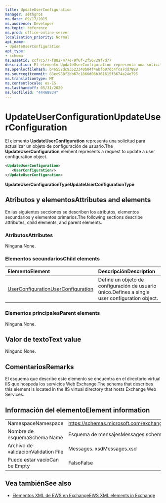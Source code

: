 ```yaml
---
title: UpdateUserConfiguration
manager: sethgros
ms.date: 09/17/2015
ms.audience: Developer
ms.topic: reference
ms.prod: office-online-server
localization_priority: Normal
api_name:
- UpdateUserConfiguration
api_type:
- schema
ms.assetid: ccf7c577-f882-477e-9f6f-2f56729f7d77
description: El elemento UpdateUserConfiguration representa una solicitud para actualizar un objeto de configuración de usuario.
ms.openlocfilehash: b46552dc93523340b04f4abfb07dc4fca7dd7898
ms.sourcegitcommit: 88ec988f2bb67c1866d06b361615f3674a24e795
ms.translationtype: MT
ms.contentlocale: es-ES
ms.lasthandoff: 05/31/2020
ms.locfileid: "44468834"
---
```

# <a name="updateuserconfiguration"></a><span data-ttu-id="cb95a-103">UpdateUserConfiguration</span><span class="sxs-lookup"><span data-stu-id="cb95a-103">UpdateUserConfiguration</span></span>

<span data-ttu-id="cb95a-104">El elemento **UpdateUserConfiguration** representa una solicitud para actualizar un objeto de configuración de usuario.</span><span class="sxs-lookup"><span data-stu-id="cb95a-104">The **UpdateUserConfiguration** element represents a request to update a user configuration object.</span></span> 
  
```XML
<UpdateUserConfiguration>
   <UserConfiguration/>
</UpdateUserConfiguration>
```

 <span data-ttu-id="cb95a-105">**UpdateUserConfigurationType**</span><span class="sxs-lookup"><span data-stu-id="cb95a-105">**UpdateUserConfigurationType**</span></span>
## <a name="attributes-and-elements"></a><span data-ttu-id="cb95a-106">Atributos y elementos</span><span class="sxs-lookup"><span data-stu-id="cb95a-106">Attributes and elements</span></span>

<span data-ttu-id="cb95a-107">En las siguientes secciones se describen los atributos, elementos secundarios y elementos primarios.</span><span class="sxs-lookup"><span data-stu-id="cb95a-107">The following sections describe attributes, child elements, and parent elements.</span></span>
  
### <a name="attributes"></a><span data-ttu-id="cb95a-108">Atributos</span><span class="sxs-lookup"><span data-stu-id="cb95a-108">Attributes</span></span>

<span data-ttu-id="cb95a-109">Ninguna.</span><span class="sxs-lookup"><span data-stu-id="cb95a-109">None.</span></span>
  
### <a name="child-elements"></a><span data-ttu-id="cb95a-110">Elementos secundarios</span><span class="sxs-lookup"><span data-stu-id="cb95a-110">Child elements</span></span>

|<span data-ttu-id="cb95a-111">**Elemento**</span><span class="sxs-lookup"><span data-stu-id="cb95a-111">**Element**</span></span>|<span data-ttu-id="cb95a-112">**Descripción**</span><span class="sxs-lookup"><span data-stu-id="cb95a-112">**Description**</span></span>|
|:-----|:-----|
|[<span data-ttu-id="cb95a-113">UserConfiguration</span><span class="sxs-lookup"><span data-stu-id="cb95a-113">UserConfiguration</span></span>](userconfiguration.md) <br/> |<span data-ttu-id="cb95a-114">Define un objeto de configuración de usuario único.</span><span class="sxs-lookup"><span data-stu-id="cb95a-114">Defines a single user configuration object.</span></span>  <br/> |
   
### <a name="parent-elements"></a><span data-ttu-id="cb95a-115">Elementos principales</span><span class="sxs-lookup"><span data-stu-id="cb95a-115">Parent elements</span></span>

<span data-ttu-id="cb95a-116">Ninguna.</span><span class="sxs-lookup"><span data-stu-id="cb95a-116">None.</span></span>
  
## <a name="text-value"></a><span data-ttu-id="cb95a-117">Valor de texto</span><span class="sxs-lookup"><span data-stu-id="cb95a-117">Text value</span></span>

<span data-ttu-id="cb95a-118">Ninguno.</span><span class="sxs-lookup"><span data-stu-id="cb95a-118">None.</span></span>
  
## <a name="remarks"></a><span data-ttu-id="cb95a-119">Comentarios</span><span class="sxs-lookup"><span data-stu-id="cb95a-119">Remarks</span></span>

<span data-ttu-id="cb95a-120">El esquema que describe este elemento se encuentra en el directorio virtual IIS que hospeda los servicios Web Exchange.</span><span class="sxs-lookup"><span data-stu-id="cb95a-120">The schema that describes this element is located in the IIS virtual directory that hosts Exchange Web Services.</span></span>
  
## <a name="element-information"></a><span data-ttu-id="cb95a-121">Información del elemento</span><span class="sxs-lookup"><span data-stu-id="cb95a-121">Element information</span></span>

|||
|:-----|:-----|
|<span data-ttu-id="cb95a-122">Namespace</span><span class="sxs-lookup"><span data-stu-id="cb95a-122">Namespace</span></span>  <br/> |https://schemas.microsoft.com/exchange/services/2006/messages  <br/> |
|<span data-ttu-id="cb95a-123">Nombre de esquema</span><span class="sxs-lookup"><span data-stu-id="cb95a-123">Schema Name</span></span>  <br/> |<span data-ttu-id="cb95a-124">Esquema de mensajes</span><span class="sxs-lookup"><span data-stu-id="cb95a-124">Messages schema</span></span>  <br/> |
|<span data-ttu-id="cb95a-125">Archivo de validación</span><span class="sxs-lookup"><span data-stu-id="cb95a-125">Validation File</span></span>  <br/> |<span data-ttu-id="cb95a-126">Messages. xsd</span><span class="sxs-lookup"><span data-stu-id="cb95a-126">Messages.xsd</span></span>  <br/> |
|<span data-ttu-id="cb95a-127">Puede estar vacío</span><span class="sxs-lookup"><span data-stu-id="cb95a-127">Can be Empty</span></span>  <br/> |<span data-ttu-id="cb95a-128">Falso</span><span class="sxs-lookup"><span data-stu-id="cb95a-128">False</span></span>  <br/> |
   
## <a name="see-also"></a><span data-ttu-id="cb95a-129">Vea también</span><span class="sxs-lookup"><span data-stu-id="cb95a-129">See also</span></span>



- [<span data-ttu-id="cb95a-130">Elementos XML de EWS en Exchange</span><span class="sxs-lookup"><span data-stu-id="cb95a-130">EWS XML elements in Exchange</span></span>](ews-xml-elements-in-exchange.md)

